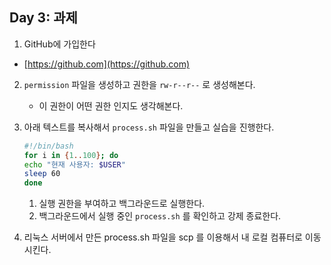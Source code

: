 ## Day 3: 과제

1. GitHub에 가입한다 
- [https://github.com](https://github.com)


2. `permission` 파일을 생성하고 권한을 `rw-r--r--` 로 생성해본다.
    - 이 권한이 어떤 권한 인지도 생각해본다.

3. 아래 텍스트를 복사해서 `process.sh` 파일을 만들고 실습을 진행한다.

    ```bash
    #!/bin/bash
    for i in {1..100}; do
    echo "현재 사용자: $USER"
    sleep 60
    done
    ```
    1. 실행 권한을 부여하고 백그라운드로 실행한다.
    2. 백그라운드에서 실행 중인 `process.sh` 를 확인하고 강제 종료한다.

4. 리눅스 서버에서 만든 process.sh 파일을 scp 를 이용해서 내 로컬 컴퓨터로 이동 시킨다.